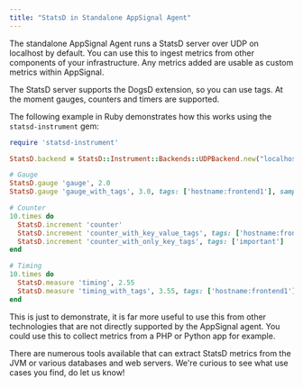 ```yaml
---
title: "StatsD in Standalone AppSignal Agent"
---
```


The standalone AppSignal Agent runs a StatsD server over UDP on localhost by default. You can use this to ingest metrics from other components of your infrastructure. Any metrics added are usable as custom metrics within AppSignal.

The StatsD server supports the DogsD extension, so you can use tags. At the moment gauges, counters and timers are supported.

The following example in Ruby demonstrates how this works using the
`statsd-instrument` gem:

```ruby
require 'statsd-instrument'

StatsD.backend = StatsD::Instrument::Backends::UDPBackend.new("localhost:8125", :datadog)

# Gauge
StatsD.gauge 'gauge', 2.0
StatsD.gauge 'gauge_with_tags', 3.0, tags: ['hostname:frontend1'], sample_rate: 0.9

# Counter
10.times do
  StatsD.increment 'counter'
  StatsD.increment 'counter_with_key_value_tags', tags: ['hostname:frontend1']
  StatsD.increment 'counter_with_only_key_tags', tags: ['important']
end

# Timing
10.times do
  StatsD.measure 'timing', 2.55
  StatsD.measure 'timing_with_tags', 3.55, tags: ['hostname:frontend1']
end
```

This is just to demonstrate, it is far more useful to use this from other technologies that are not directly supported by the AppSignal agent. You could use this to collect metrics from a PHP or Python app for example.

There are numerous tools available that can extract StatsD metrics from the JVM or various databases and web servers. We're curious to see what use cases you find, do let us know!
